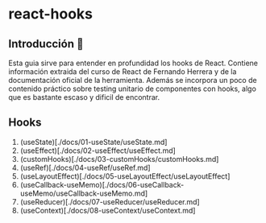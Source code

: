 # react-hooks

## Introducción 🚀

Esta guia sirve para entender en profundidad los hooks de React. Contiene información extraida del curso de React de Fernando Herrera y de la documentación oficial de la herramienta. Además se incorpora un poco de contenido práctico sobre testing unitario de componentes con hooks, algo que es bastante escaso y dificil de encontrar.

## Hooks
1. (useState)[./docs/01-useState/useState.md]
2. (useEffect)[./docs/02-useEffect/useEffect.md]
3. (customHooks)[./docs/03-customHooks/customHooks.md]
4. (useRef)[./docs/04-useRef/useRef.md]
5. (useLayoutEffect)[./docs/05-useLayoutEffect/useLayoutEffect]
6. (useCallback-useMemo)[./docs/06-useCallback-useMemo/useCallback-useMemo.md]
7. (useReducer)[./docs/07-useReducer/useReducer.md]
8. (useContext)[./docs/08-useContext/useContext.md]




